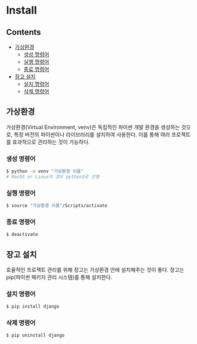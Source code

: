 Install
===

Contents
---
- [가상환경](#가상환경)
  - [생성 명령어](#생성-명령어)
  - [실행 명령어](#실행-명령어)
  - [종료 명령어](#종료-명령어)
- [장고 설치](#장고-설치)
  - [설치 명령어](#설치-명령어)
  - [삭제 명령어](#삭제-명령어)

가상환경
---

가상환경(Virtual Environment, venv)은 독립적인 파이썬 개발 환경을 생성하는 것으로, 특정 버전의 파이썬이나 라이브러리를 설치하여 사용한다. 이를 통해 여러 프로젝트를 효과적으로 관리하는 것이 가능하다.

### 생성 명령어

```bash
$ python -m venv "가상환경 이름"
# MacOS or Linux의 경우 python3로 진행
```

### 실행 명령어
```bash
$ source "가상환경 이름"/Scripts/activate
```

### 종료 명령어
```bash
$ deactivate
```

장고 설치
---
효율적인 프로젝트 관리를 위해 장고는 가상환경 안에 설치해주는 것이 좋다. 장고는 pip(파이썬 패키지 관리 시스템)를 통해 설치한다.

### 설치 명령어
```bash
$ pip install django
```

### 삭제 명령어
```bash
$ pip uninstall django
```
